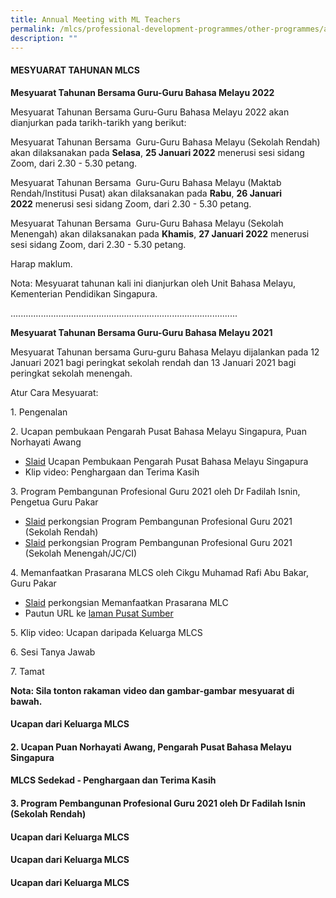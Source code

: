 ```yaml
---
title: Annual Meeting with ML Teachers
permalink: /mlcs/professional-development-programmes/other-programmes/annual-meeting-with-ml-teachers/
description: ""
---
```

#### **MESYUARAT TAHUNAN MLCS**

**Mesyuarat Tahunan Bersama Guru-Guru Bahasa Melayu 2022**

Mesyuarat Tahunan Bersama Guru-Guru Bahasa Melayu 2022 akan dianjurkan pada tarikh-tarikh yang berikut:

Mesyuarat Tahunan Bersama  Guru-Guru Bahasa Melayu (Sekolah Rendah) akan dilaksanakan pada **Selasa**, **25 Januari 2022** menerusi sesi sidang Zoom, dari 2.30 - 5.30 petang.

Mesyuarat Tahunan Bersama  Guru-Guru Bahasa Melayu (Maktab Rendah/Institusi Pusat) akan dilaksanakan pada **Rabu**, **26 Januari 2022** menerusi sesi sidang Zoom, dari 2.30 - 5.30 petang.

Mesyuarat Tahunan Bersama  Guru-Guru Bahasa Melayu (Sekolah Menengah) akan dilaksanakan pada **Khamis**, **27 Januari 2022** menerusi sesi sidang Zoom, dari 2.30 - 5.30 petang.

Harap maklum.

Nota: Mesyuarat tahunan kali ini dianjurkan oleh Unit Bahasa Melayu, Kementerian Pendidikan Singapura.

..........................................................................................

**Mesyuarat Tahunan Bersama Guru-Guru Bahasa Melayu 2021**

Mesyuarat Tahunan bersama Guru-guru Bahasa Melayu dijalankan pada 12 Januari 2021 bagi peringkat sekolah rendah dan 13 Januari 2021 bagi peringkat sekolah menengah.

Atur Cara Mesyuarat:

1\. Pengenalan  

2\. Ucapan pembukaan Pengarah Pusat Bahasa Melayu Singapura, Puan Norhayati Awang

*   [Slaid](/files/1-ucapan-pembukaan-cdmlcs.pdf) Ucapan Pembukaan Pengarah Pusat Bahasa Melayu Singapura
*   Klip video: Penghargaan dan Terima Kasih

3\. Program Pembangunan Profesional Guru 2021 oleh Dr Fadilah Isnin, Pengetua Guru Pakar

*   [Slaid](/files/2-mesyuarat-ketua-guru-2021---program-pembangunan-profesional-guru---rendah-as-at-11-jan-2021.pdf) perkongsian Program Pembangunan Profesional Guru 2021 (Sekolah Rendah)
*   [Slaid](/files/3-mesyuarat-ketua-guru-2021---program-pembangunan-profesional-guru---menengah.pdf) perkongsian Program Pembangunan Profesional Guru 2021 (Sekolah Menengah/JC/CI)

4\. Memanfaatkan Prasarana MLCS oleh Cikgu Muhamad Rafi Abu Bakar, Guru Pakar

*   [Slaid](/files/4-memanfaatkan-prasarana-mlcs-sharing-corporate-slide-2021.pdf) perkongsian Memanfaatkan Prasarana MLC
*   Pautun URL ke [laman Pusat Sumber](/mlcs/resources/resource-centre)

5\. Klip video: Ucapan daripada Keluarga MLCS

6\. Sesi Tanya Jawab

7\. Tamat

**Nota: Sila tonton rakaman** **video dan gambar-gambar** **mesyuarat di bawah.**

#### Ucapan dari Keluarga MLCS

#### 2. Ucapan Puan Norhayati Awang, Pengarah Pusat Bahasa Melayu Singapura

#### MLCS Sedekad - Penghargaan dan Terima Kasih

#### 3. Program Pembangunan Profesional Guru 2021 oleh Dr Fadilah Isnin (Sekolah Rendah)

#### Ucapan dari Keluarga MLCS

#### Ucapan dari Keluarga MLCS

#### Ucapan dari Keluarga MLCS